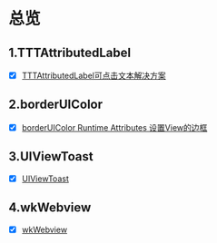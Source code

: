 # 总览

## 1.TTTAttributedLabel

- [x] [TTTAttributedLabel可点击文本解决方案](./TTTAttributedLabel/TTTAttributedLabel.md)

## 2.borderUIColor

- [x] [borderUIColor Runtime Attributes 设置View的边框](./borderUIColor/borderUIColor.md)

## 3.UIViewToast

- [x] [UIViewToast](./UIViewToast/UIViewToast.md)

## 4.wkWebview
- [x] [wkWebview](./wkWebview/WKWebView.md)